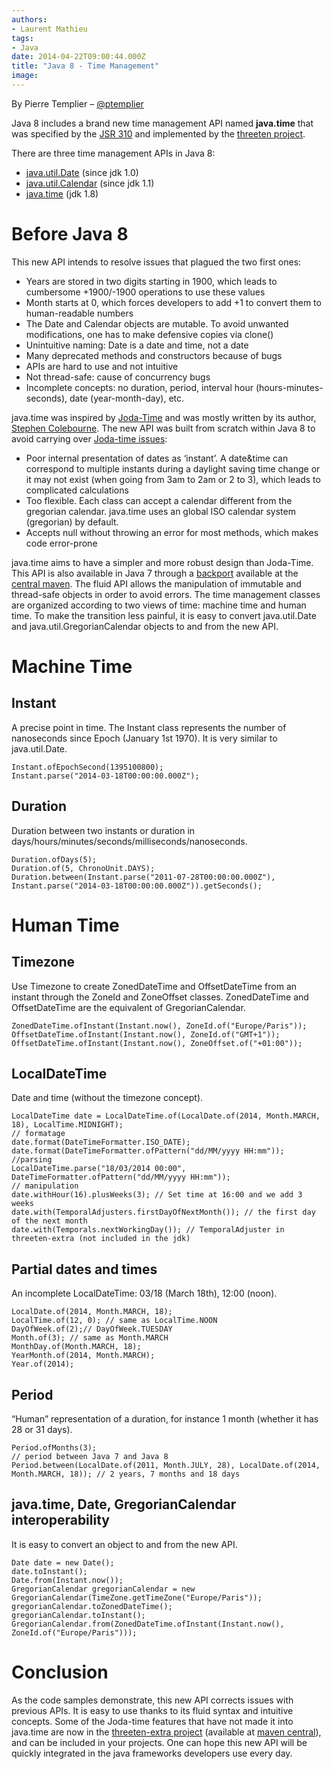 ```yaml
---
authors:
- Laurent Mathieu
tags:
- Java
date: 2014-04-22T09:00:44.000Z
title: "Java 8 - Time Management"
image: 
---
```


By Pierre Templier – [@ptemplier](http://www.twitter.com/ptemplier)

Java 8 includes a brand new time management API named **java.time** that was specified by the [JSR 310](https://jcp.org/en/jsr/detail?id=310) and implemented by the [threeten project](http://www.threeten.org/).

There are three time management APIs in Java 8:

- [java.util.Date](http://download.java.net/jdk8/docs/api/java/util/Date.html) (since jdk 1.0)
- [java.util.Calendar](http://download.java.net/jdk8/docs/api/java/util/Calendar.html) (since jdk 1.1)
- [java.time](http://download.java.net/jdk8/docs/api/java/time/package-summary.html) (jdk 1.8)

# Before Java 8

This new API intends to resolve issues that plagued the two first ones:

- Years are stored in two digits starting in 1900, which leads to cumbersome +1900/-1900 operations to use these values
- Month starts at 0, which forces developers to add +1 to convert them to human-readable numbers
- The Date and Calendar objects are mutable. To avoid unwanted modifications, one has to make defensive copies via clone()
- Unintuitive naming: Date is a date and time, not a date
- Many deprecated methods and constructors because of bugs
- APIs are hard to use and not intuitive
- Not thread-safe: cause of concurrency bugs
- Incomplete concepts: no duration, period, interval hour (hours-minutes-seconds), date (year-month-day), etc.

java.time was inspired by [Joda-Time](http://www.joda.org/joda-time/) and was mostly written by its author, [Stephen Colebourne](http://blog.joda.org/).
 The new API was built from scratch within Java 8 to avoid carrying over [Joda-time issues](http://blog.joda.org/2009/11/why-jsr-310-isn-joda-time_4941.html):

- Poor internal presentation of dates as ‘instant’. A date&time can correspond to multiple instants during a daylight saving time change or it may not exist (when going from 3am to 2am or 2 to 3), which leads to complicated calculations
- Too flexible. Each class can accept a calendar different from the gregorian calendar. java.time uses an global ISO calendar system (gregorian) by default.
- Accepts null without throwing an error for most methods, which makes code error-prone

java.time aims to have a simpler and more robust design than Joda-Time. This API is also available in Java 7 through a [backport](https://github.com/ThreeTen/threetenbp) available at the [central maven](http://search.maven.org/#search%7Cgav%7C1%7Cg%3A%22org.threeten%22%20AND%20a%3A%22threetenbp%22). The fluid API allows the manipulation of immutable and thread-safe objects in order to avoid errors. The time management classes are organized according to two views of time: machine time and human time. To make the transition less painful, it is easy to convert java.util.Date and java.util.GregorianCalendar objects to and from the new API.

# Machine Time

## Instant

A precise point in time.
 The Instant class represents the number of nanoseconds since Epoch (January 1st 1970). It is very similar to java.util.Date.

```language-java
Instant.ofEpochSecond(1395100800);
Instant.parse("2014-03-18T00:00:00.000Z");
```

## Duration

Duration between two instants or duration in days/hours/minutes/seconds/milliseconds/nanoseconds.

```language-java
Duration.ofDays(5);
Duration.of(5, ChronoUnit.DAYS);
Duration.between(Instant.parse("2011-07-28T00:00:00.000Z"),
Instant.parse("2014-03-18T00:00:00.000Z")).getSeconds();
```

# Human Time

## Timezone

Use Timezone to create ZonedDateTime and OffsetDateTime from an instant through the ZoneId and ZoneOffset classes.
 ZonedDateTime and OffsetDateTime are the equivalent of GregorianCalendar.

```language-java
ZonedDateTime.ofInstant(Instant.now(), ZoneId.of("Europe/Paris"));
OffsetDateTime.ofInstant(Instant.now(), ZoneId.of("GMT+1"));
OffsetDateTime.ofInstant(Instant.now(), ZoneOffset.of("+01:00"));
```

## LocalDateTime

Date and time (without the timezone concept).

```language-java
LocalDateTime date = LocalDateTime.of(LocalDate.of(2014, Month.MARCH, 18), LocalTime.MIDNIGHT);
// formatage
date.format(DateTimeFormatter.ISO_DATE);
date.format(DateTimeFormatter.ofPattern("dd/MM/yyyy HH:mm"));
//parsing
LocalDateTime.parse("18/03/2014 00:00", DateTimeFormatter.ofPattern("dd/MM/yyyy HH:mm"));
// manipulation
date.withHour(16).plusWeeks(3); // Set time at 16:00 and we add 3 weeks
date.with(TemporalAdjusters.firstDayOfNextMonth()); // the first day of the next month
date.with(Temporals.nextWorkingDay()); // TemporalAdjuster in threeten-extra (not included in the jdk)
```

## Partial dates and times

An incomplete LocalDateTime: 03/18 (March 18th), 12:00 (noon).

```language-java
LocalDate.of(2014, Month.MARCH, 18);
LocalTime.of(12, 0); // same as LocalTime.NOON
DayOfWeek.of(2);// DayOfWeek.TUESDAY
Month.of(3); // same as Month.MARCH
MonthDay.of(Month.MARCH, 18);
YearMonth.of(2014, Month.MARCH);
Year.of(2014);
```

## Period

“Human” representation of a duration, for instance 1 month (whether it has 28 or 31 days).

```language-java
Period.ofMonths(3);
// period between Java 7 and Java 8
Period.between(LocalDate.of(2011, Month.JULY, 28), LocalDate.of(2014, Month.MARCH, 18)); // 2 years, 7 months and 18 days
```

## java.time, Date, GregorianCalendar interoperability

It is easy to convert an object to and from the new API.

```language-java
Date date = new Date();
date.toInstant();
Date.from(Instant.now());
GregorianCalendar gregorianCalendar = new GregorianCalendar(TimeZone.getTimeZone("Europe/Paris"));
gregorianCalendar.toZonedDateTime();
gregorianCalendar.toInstant();
GregorianCalendar.from(ZonedDateTime.ofInstant(Instant.now(), ZoneId.of("Europe/Paris")));

```

# Conclusion

As the code samples demonstrate, this new API corrects issues with previous APIs. It is easy to use thanks to its fluid syntax and intuitive concepts.
 Some of the Joda-time features that have not made it into java.time are now in the [threeten-extra project](http://www.threeten.org/threeten-extra/) (available at [maven central](http://search.maven.org/#search%7Cga%7C1%7Ca%3A%22threeten-extra%22)), and can be included in your projects.
 One can hope this new API will be quickly integrated in the java frameworks developers use every day.
